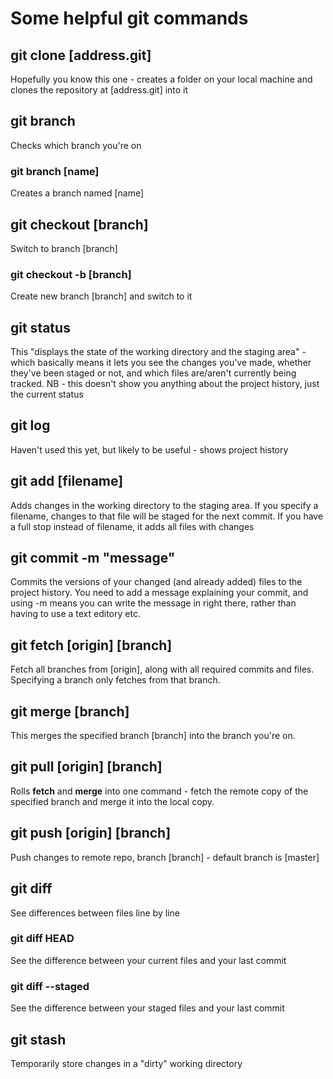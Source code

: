 # Some helpful git commands

## git clone [address.git]

Hopefully you know this one - creates a folder on your local machine and clones the repository at [address.git] into it  

## git branch  

Checks which branch you're on  

### git branch [name]  

Creates a branch named [name]  

## git checkout [branch]  

Switch to branch [branch]  

### git checkout -b [branch]  

Create new branch [branch] and switch to it  

## git status  

This "displays the state of the working directory and the staging area" - which basically means it lets you see the changes you've made, whether they've been staged or not, and which files are/aren't currently being tracked. NB - this doesn't show you anything about the project history, just the current status  

## git log  

Haven't used this yet, but likely to be useful - shows project history  

## git add [filename]  

Adds changes in the working directory to the staging area. If you specify a filename, changes to that file will be staged for the next commit. If you have a full stop instead of filename, it adds all files with changes  

## git commit -m "message"  

Commits the versions of your changed (and already added) files to the project history. You need to add a message explaining your commit, and using -m means you can write the message in right there, rather than having to use a text editory etc.  

## git fetch  [origin] [branch]  

Fetch all branches from [origin], along with all required commits and files. Specifying a branch only fetches from that branch.  

## git merge [branch]  

This merges the specified branch [branch] into the branch you're on.  

## git pull [origin] [branch]  

Rolls **fetch** and **merge** into one command - fetch the remote copy of the specified branch and merge it into the local copy.  

## git push [origin] [branch]  

Push changes to remote repo, branch [branch] - default branch is [master]  

## git diff 

See differences between files line by line  

### git diff HEAD    

See the difference between your current files and your last commit  

### git diff --staged  

See the difference between your staged files and your last commit  

## git stash  

Temporarily store changes in a "dirty" working directory  


